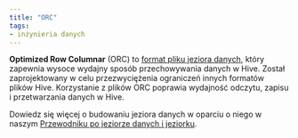 ```yaml
---
title: "ORC"
tags:
- inżynieria danych
---
```

**Optimized Row Columnar** (ORC) to [format pliku jeziora danych](notes/format%20pliku%20data%20lake.md), który zapewnia wysoce wydajny sposób przechowywania danych w Hive. Został zaprojektowany w celu przezwyciężenia ograniczeń innych formatów plików Hive. Korzystanie z plików ORC poprawia wydajność odczytu, zapisu i przetwarzania danych w Hive.

Dowiedz się więcej o budowaniu jeziora danych w oparciu o niego w naszym [Przewodniku po jeziorze danych i jeziorku](https://airbyte.com/blog/data-lake-lakehouse-guide-powered-by-table-formats-delta-lake-iceberg-hudi).

